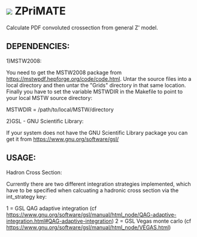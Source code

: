 # ![](icons/icon.ico?raw=true) ZPriMATE

Calculate PDF convoluted crossection from general Z' model.


DEPENDENCIES:
----------------------------

1)MSTW2008:

You need to get the MSTW2008 package from https://mstwpdf.hepforge.org/code/code.html. 
Untar the source files into a local directory and then untar the "Grids" directory in that same location.
Finally you have to set the variable MSTWDIR in the Makefile to point to your local MSTW source directory:

  MSTWDIR = /path/to/local/MSTW/directory

  
  
2)GSL - GNU Scientific Library:

If your system does not have the GNU Scientific Library package you can get it from https://www.gnu.org/software/gsl/





USAGE:
----------------------------

Hadron Cross Section:

Currently there are two different integration strategies implemented, which have to be specified when calcuating 
a hadronic cross section via the int_strategy key:

  1 = GSL QAG adaptive integration (cf https://www.gnu.org/software/gsl/manual/html_node/QAG-adaptive-integration.html#QAG-adaptive-integration)
  2 = GSL Vegas monte carlo (cf https://www.gnu.org/software/gsl/manual/html_node/VEGAS.html)
